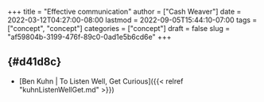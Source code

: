 +++
title = "Effective communication"
author = ["Cash Weaver"]
date = 2022-03-12T04:27:00-08:00
lastmod = 2022-09-05T15:44:10-07:00
tags = ["concept", "concept"]
categories = ["concept"]
draft = false
slug = "af59804b-3199-476f-89c0-0ad1e5b6cd6e"
+++

##  {#d41d8c}

-   [Ben Kuhn | To Listen Well, Get Curious]({{< relref "kuhnListenWellGet.md" >}})
